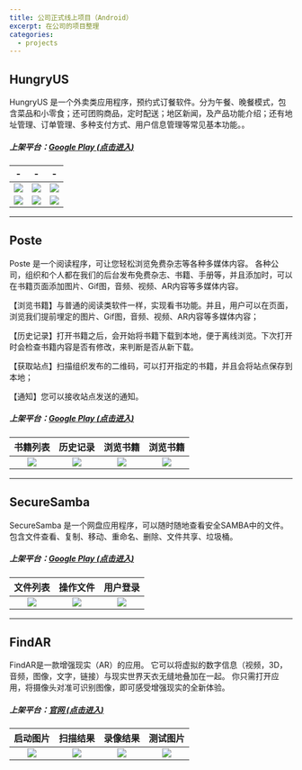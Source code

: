 ```yaml
---
title: 公司正式线上项目（Android）
excerpt: 在公司的项目整理 
categories:
  - projects
---
```


## HungryUS
HungryUS 是一个外卖类应用程序，预约式订餐软件。分为午餐、晚餐模式，包含菜品和小零食；还可团购商品，定时配送；地区新闻，及产品功能介绍；还有地址管理、订单管理、多种支付方式、用户信息管理等常见基本功能。。

##### 上架平台：[Google Play  (点击进入)](https://play.google.com/store/apps/details?id=com.hungry.hungrysd17)

| - |- | - | 
|:------:|:------:|:------:|
|![](http://res.lylyl.cn/mweb/221622040762_.pic_hd.jpg)|![](http://res.lylyl.cn/mweb/231622040763_.pic_hd.jpg)|![](http://res.lylyl.cn/mweb/241622040763_.pic_hd.jpg)|
|![](http://res.lylyl.cn/mweb/251622040764_.pic_hd.jpg)|![](http://res.lylyl.cn/mweb/261622040764_.pic_hd.jpg)|![](http://res.lylyl.cn/mweb/271622040765_.pic_hd.jpg)|


---


## Poste
Poste 是一个阅读程序，可让您轻松浏览免费杂志等各种多媒体内容。
各种公司，组织和个人都在我们的后台发布免费杂志、书籍、手册等，并且添加时，可以在书籍页面添加图片、Gif图，音频、视频、AR内容等多媒体内容。

【浏览书籍】与普通的阅读类软件一样，实现看书功能。并且，用户可以在页面，浏览我们提前埋定的图片、Gif图，音频、视频、AR内容等多媒体内容；

【历史记录】打开书籍之后，会开始将书籍下载到本地，便于离线浏览。下次打开时会检查书籍内容是否有修改，来判断是否从新下载。

【获取站点】扫描组织发布的二维码，可以打开指定的书籍，并且会将站点保存到本地；

【通知】您可以接收站点发送的通知。

##### 上架平台：[Google Play (点击进入)](https://play.google.com/store/apps/details?id=com.startialab.poste) 

| 书籍列表 | 历史记录 | 浏览书籍 | 浏览书籍 |
|:------:|:------:|:------:|:------:|
|![](https://upload-images.jianshu.io/upload_images/1689895-c7e4b999ef65557d.png?imageMogr2/auto-orient/strip%7CimageView2/2/w/1240)|![](https://upload-images.jianshu.io/upload_images/1689895-21e7a0234fe3cbc1.png?imageMogr2/auto-orient/strip%7CimageView2/2/w/1240)|![](https://upload-images.jianshu.io/upload_images/1689895-d733d43ca9332cf6.png?imageMogr2/auto-orient/strip%7CimageView2/2/w/1240)|![](https://upload-images.jianshu.io/upload_images/1689895-cf1f7b0ae11ce780.png?imageMogr2/auto-orient/strip%7CimageView2/2/w/1240)|


---


## SecureSamba
SecureSamba 是一个网盘应用程序，可以随时随地查看安全SAMBA中的文件。包含文件查看、复制、移动、重命名、删除、文件共享、垃圾桶。

##### 上架平台：[Google Play  (点击进入)](https://play.google.com/store/apps/details?id=com.securesamba.startia)


| 文件列表 |操作文件 | 用户登录 | 
|:------:|:------:|:------:|
|![](https://upload-images.jianshu.io/upload_images/1689895-bfbcc6f818fafdd7.png?imageMogr2/auto-orient/strip%7CimageView2/2/w/1240)|![](https://upload-images.jianshu.io/upload_images/1689895-c53624810e919971.png?imageMogr2/auto-orient/strip%7CimageView2/2/w/1240)|![](https://upload-images.jianshu.io/upload_images/1689895-421991ccc1d964c7.png?imageMogr2/auto-orient/strip%7CimageView2/2/w/1240)|


---


## FindAR 

FindAR是一款增强现实（AR）的应用。
它可以将虚拟的数字信息（视频，3D，音频，图像，文字，链接）与现实世界天衣无缝地叠加在一起。
你只需打开应用，将摄像头对准可识别图像，即可感受增强现实的全新体验。

##### 上架平台：[官网  (点击进入)](http://manual.find-ar.cn/new.html?id=81)

| 启动图片 | 扫描结果 | 录像结果 | 测试图片 |
|:------:|:------:|:------:|:------:|
|![](https://upload-images.jianshu.io/upload_images/1689895-213b72b1402d0630.png?imageMogr2/auto-orient/strip%7CimageView2/2/w/1240)|![](https://upload-images.jianshu.io/upload_images/1689895-75e9630d3307f75e.png?imageMogr2/auto-orient/strip%7CimageView2/2/w/1240)|![](https://upload-images.jianshu.io/upload_images/1689895-8b8a9041c91e6c0b.png?imageMogr2/auto-orient/strip%7CimageView2/2/w/1240)|![](https://upload-images.jianshu.io/upload_images/1689895-b5741a55110bd025.png?imageMogr2/auto-orient/strip%7CimageView2/2/w/1240)|